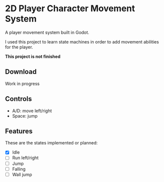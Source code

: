 # 2D Player Character Movement System

A player movement system built in Godot.

I used this project to learn state machines in order to add movement abilities for the player.

**This project is not finished**

## Download

Work in progress

## Controls

- A/D: move left/right
- Space: jump

## Features

These are the states implemented or planned:

- [x] Idle
- [ ] Run left/right
- [ ] Jump
- [ ] Falling
- [ ] Wall jump
